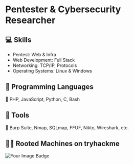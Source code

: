 # Pentester & Cybersecurity Researcher
## 💻 Skills
- Pentest: Web & Infra
- Web Development: Full Stack
- Networking: TCP/IP, Protocols
- Operating Systems: Linux & Windows

## 📝 Programming Languages
🔹 PHP, JavaScript, Python, C, Bash

## 🔨 Tools
🔹 Burp Suite, Nmap, SQLmap, FFUF, Nikto, Wireshark, etc.

## 👨‍💻 Rooted Machines on tryhackme
<img src="https://tryhackme-badges.s3.amazonaws.com/lsbxa.png" alt="Your Image Badge" />
